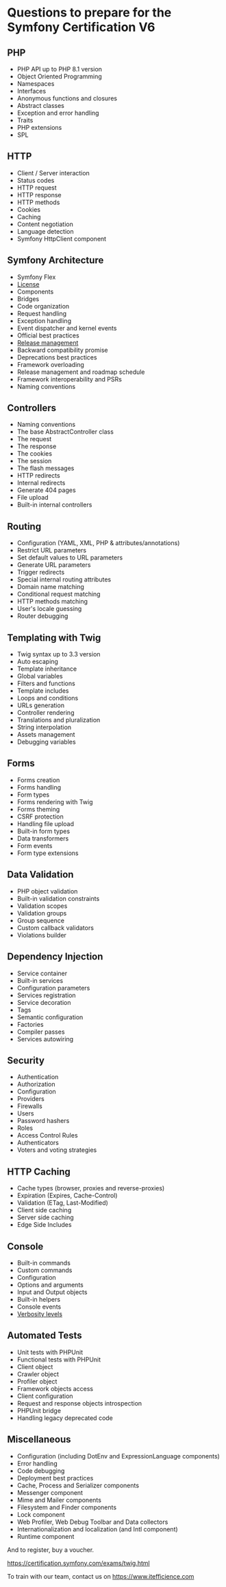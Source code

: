 # Questions to prepare for the Symfony Certification V6

## PHP
- PHP API up to PHP 8.1 version 
- Object Oriented Programming 
- Namespaces 
- Interfaces
- Anonymous functions and closures 
- Abstract classes 
- Exception and error handling 
- Traits 
- PHP extensions 
- SPL

## HTTP
- Client / Server interaction
- Status codes
- HTTP request
- HTTP response
- HTTP methods
- Cookies
- Caching
- Content negotiation
- Language detection
- Symfony HttpClient component

## Symfony Architecture
- Symfony Flex
- [License](data/architecture/license.yaml)
- Components
- Bridges
- Code organization
- Request handling
- Exception handling
- Event dispatcher and kernel events
- Official best practices
- [Release management](data/architecture/release_management.yaml)
- Backward compatibility promise
- Deprecations best practices
- Framework overloading
- Release management and roadmap schedule
- Framework interoperability and PSRs
- Naming conventions

## Controllers
- Naming conventions
- The base AbstractController class
- The request
- The response
- The cookies
- The session
- The flash messages
- HTTP redirects
- Internal redirects
- Generate 404 pages
- File upload
- Built-in internal controllers

## Routing
- Configuration (YAML, XML, PHP & attributes/annotations)
- Restrict URL parameters
- Set default values to URL parameters
- Generate URL parameters
- Trigger redirects
- Special internal routing attributes
- Domain name matching
- Conditional request matching
- HTTP methods matching
- User's locale guessing
- Router debugging

## Templating with Twig
- Twig syntax up to 3.3 version
- Auto escaping
- Template inheritance
- Global variables
- Filters and functions
- Template includes
- Loops and conditions
- URLs generation
- Controller rendering
- Translations and pluralization
- String interpolation
- Assets management
- Debugging variables

## Forms
- Forms creation
- Forms handling
- Form types
- Forms rendering with Twig
- Forms theming
- CSRF protection
- Handling file upload
- Built-in form types
- Data transformers
- Form events
- Form type extensions

## Data Validation
- PHP object validation
- Built-in validation constraints
- Validation scopes
- Validation groups
- Group sequence
- Custom callback validators
- Violations builder

## Dependency Injection
- Service container
- Built-in services
- Configuration parameters
- Services registration
- Service decoration
- Tags
- Semantic configuration
- Factories
- Compiler passes
- Services autowiring

## Security
- Authentication
- Authorization
- Configuration
- Providers
- Firewalls
- Users
- Password hashers
- Roles
- Access Control Rules
- Authenticators
- Voters and voting strategies

## HTTP Caching
- Cache types (browser, proxies and reverse-proxies)
- Expiration (Expires, Cache-Control)
- Validation (ETag, Last-Modified)
- Client side caching
- Server side caching
- Edge Side Includes

## Console
- Built-in commands
- Custom commands
- Configuration
- Options and arguments
- Input and Output objects
- Built-in helpers
- Console events
- [Verbosity levels](data/Console/verbosity_levels.yaml)

## Automated Tests
- Unit tests with PHPUnit
- Functional tests with PHPUnit
- Client object
- Crawler object
- Profiler object
- Framework objects access
- Client configuration
- Request and response objects introspection
- PHPUnit bridge
- Handling legacy deprecated code

## Miscellaneous
- Configuration (including DotEnv and ExpressionLanguage components)
- Error handling
- Code debugging
- Deployment best practices
- Cache, Process and Serializer components
- Messenger component
- Mime and Mailer components
- Filesystem and Finder components
- Lock component
- Web Profiler, Web Debug Toolbar and Data collectors
- Internationalization and localization (and Intl component)
- Runtime component

And to register, buy a voucher.

https://certification.symfony.com/exams/twig.html

To train with our team, contact us on https://www.itefficience.com